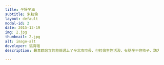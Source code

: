 ```yaml
---
title: 坐好坐滿
subtitle: 朱粒倫
layout: default
modal-id: 2
date: 2015-12-19
img: 2.jpg
thumbnail: 2.jpg
alt: image-alt
developer: 張育瑄
description: 最喜歡站立的粒倫選上了辛北市市長，但粒倫生性活潑，有點坐不住椅子，請大家幫忙透過按鍵的力量，讓粒倫做好坐滿吧！

---
```

